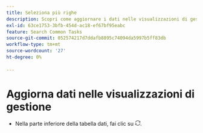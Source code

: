 ```yaml
---
title: Seleziona più righe
description: Scopri come aggiornare i dati nelle visualizzazioni di gestione delle campagne.
exl-id: 63ce1753-3bfb-454d-ac18-ef67bf95eabc
feature: Search Common Tasks
source-git-commit: 052574217d7ddafb8895c74094da5997b5ff83db
workflow-type: tm+mt
source-wordcount: '27'
ht-degree: 0%

---
```


# Aggiorna dati nelle visualizzazioni di gestione

* Nella parte inferiore della tabella dati, fai clic su ![Aggiorna](/help/search-social-commerce/assets/refresh.png).
